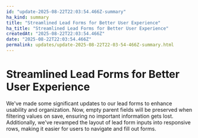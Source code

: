 ```yaml
---
id: "update-2025-08-22T22:03:54.466Z-summary"
ha_kind: summary
title: "Streamlined Lead Forms for Better User Experience"
ha_title: "Streamlined Lead Forms for Better User Experience"
createdAt: "2025-08-22T22:03:54.466Z"
date: "2025-08-22T22:03:54.466Z"
permalink: updates/update-2025-08-22T22-03-54-466Z-summary.html
---
```


<!--HA-START-->
# Streamlined Lead Forms for Better User Experience

We've made some significant updates to our lead forms to enhance usability and organization. Now, empty parent fields will be preserved when filtering values on save, ensuring no important information gets lost. Additionally, we've revamped the layout of lead form inputs into responsive rows, making it easier for users to navigate and fill out forms.

<!--HA-END-->
